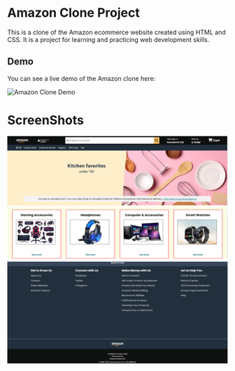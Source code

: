 # Amazon Clone Project

This is a clone of the Amazon ecommerce website created using HTML and CSS. It is a project for learning and practicing web development skills.

## Demo

You can see a live demo of the Amazon clone here:

![Amazon Clone Demo](insert_demo_image_url_here)

# ScreenShots

![Alt text](Screenshots/amazon-1.png)
 ![Alt text](Screenshots/amazon-2.png) 
 ![Alt text](Screenshots/amazon-3.png)